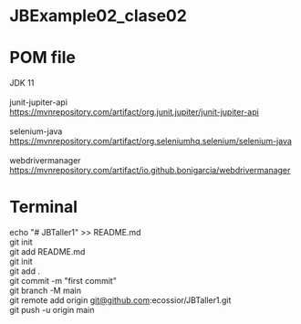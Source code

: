 # JBExample02_clase02


# POM file

JDK 11</br></br>
junit-jupiter-api</br>
https://mvnrepository.com/artifact/org.junit.jupiter/junit-jupiter-api</br></br>
selenium-java</br>
https://mvnrepository.com/artifact/org.seleniumhq.selenium/selenium-java</br></br>
webdrivermanager</br>
https://mvnrepository.com/artifact/io.github.bonigarcia/webdrivermanager	</br>

# Terminal
echo "# JBTaller1" >> README.md</br>
git init</br>
git add README.md</br>
git init</br>
git add . </br>
git commit -m "first commit"</br>
git branch -M main</br>
git remote add origin git@github.com:ecossior/JBTaller1.git</br>
git push -u origin main</br>
